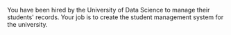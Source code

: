 You have been hired by the University of Data Science to manage their students' records. Your job is to create the student management system for the university.